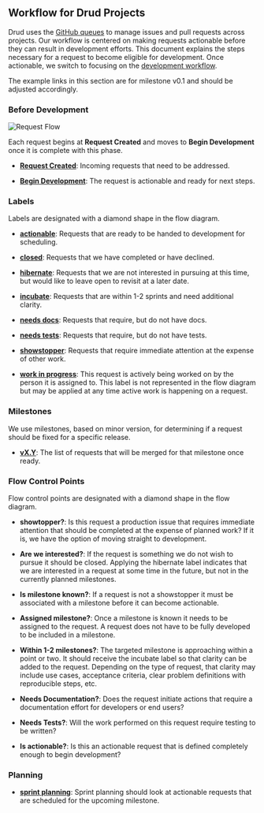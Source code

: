 ## Workflow for Drud Projects
Drud uses the [GitHub queues](https://github.com/issues?utf8=%E2%9C%93&q=is%3Aopen+user%3Adrud+) to manage issues and pull requests across projects.  Our workflow is centered on making requests actionable before they can result in development efforts.  This document explains the steps necessary for a request to become eligible for development. Once actionable, we switch to focusing on the [development workflow](development_workflow.md).

The example links in this section are for milestone v0.1 and should be adjusted accordingly.

### Before Development

![Request Flow](issue_workflow.png "Request Flow")

Each request begins at **Request Created** and moves to **Begin Development** once it is complete with this phase.

- **[Request Created](https://github.com/issues?utf8=%E2%9C%93&q=is%3Aopen+user%3Adrud+no%3Alabel+no%3Amilestone)**: Incoming requests that need to be addressed.

- **[Begin Development](development_workflow.md)**: The request is actionable and ready for next steps.

### Labels

Labels are designated with a diamond shape in the flow diagram.

- **[actionable](https://github.com/issues?utf8=%E2%9C%93&q=is%3Aopen+user%3Adrud+label%3Aactionable)**: Requests that are ready to be handed to development for scheduling.

- **[closed](https://github.com/issues?utf8=%E2%9C%93&q=is%3Aclosed+user%3Adrud)**: Requests that we have completed or have declined.

- **[hibernate](https://github.com/issues?utf8=%E2%9C%93&q=is%3Aopen+user%3Adrud+label%3Ahibernate)**: Requests that we are not interested in pursuing at this time, but would like to leave open to revisit at a later date.

- **[incubate](https://github.com/issues?utf8=%E2%9C%93&q=is%3Aopen+user%3Adrud+label%3Aincubate)**: Requests that are within 1-2 sprints and need additional clarity.

- **[needs docs](https://github.com/issues?utf8=%E2%9C%93&q=is%3Aopen+user%3Adrud+label%3A%22needs+docs%22)**: Requests that require, but do not have docs.

- **[needs tests](https://github.com/issues?utf8=%E2%9C%93&q=is%3Aopen+user%3Adrud+label%3A%22needs+tests%22)**: Requests that require, but do not have tests.

- **[showstopper](https://github.com/issues?utf8=%E2%9C%93&q=is%3Aopen+user%3Adrud+label%3Ashowstopper)**: Requests that require immediate attention at the expense of other work.

- **[work in progress](https://github.com/issues?utf8=%E2%9C%93&q=is%3Aopen+user%3Adrud+label%3A%22work+in+progress%22)**: This request is actively being worked on by the person it is assigned to.  This label is not represented in the flow diagram but may be applied at any time active work is happening on a request.

### Milestones

We use milestones, based on minor version, for determining if a request
should be fixed for a specific release.

- **[vX.Y](https://github.com/issues?utf8=%E2%9C%93&q=is%3Aopen+user%3Adrud+milestone%3Av0.1+)**: The list of requests that will be merged for that milestone once ready.

### Flow Control Points

Flow control points are designated with a diamond shape in the flow diagram.

- **showtopper?**: Is this request a production issue that requires immediate attention that should be completed at the expense of planned work? If it is, we have the option of moving straight to development.

- **Are we interested?**: If the request is something we do not wish to pursue it should be closed.  Applying the hibernate label indicates that we are interested in a request at some time in the future, but not in the currently planned milestones.

- **Is milestone known?**: If a request is not a showstopper it must be associated with a milestone before it can become actionable.

- **Assigned milestone?**: Once a milestone is known it needs to be assigned to the request.  A request does not have to be fully developed to be included in a milestone.

- **Within 1-2 milestones?**: The targeted milestone is approaching within a point or two. It should receive the incubate label so that clarity can be added to the request.  Depending on the type of request, that clarity may include use cases, acceptance criteria, clear problem definitions with reproducible steps, etc.

- **Needs Documentation?**: Does the request initiate actions that require a documentation effort for developers or end users?

- **Needs Tests?**: Will the work performed on this request require testing to be written?

- **Is actionable?**: Is this an actionable request that is defined completely enough to begin development?

### Planning

- **[sprint planning](https://github.com/issues?utf8=%E2%9C%93&q=is%3Aopen+user%3Adrud+milestone%3Av0.1+label%3Aactionable)**: Sprint planning should look at actionable requests that are scheduled for the upcoming milestone.
